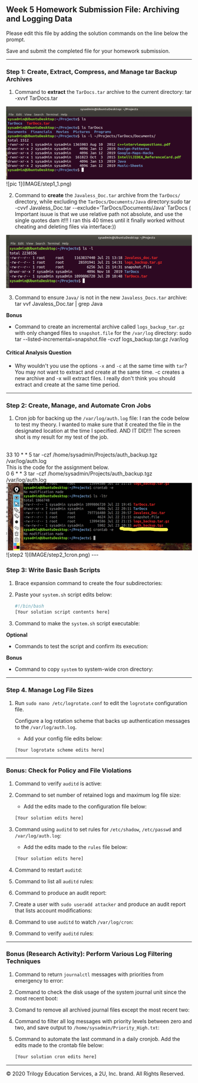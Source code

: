 ## Week 5 Homework Submission File: Archiving and Logging Data

Please edit this file by adding the solution commands on the line below the prompt.

Save and submit the completed file for your homework submission.

---

### Step 1: Create, Extract, Compress, and Manage tar Backup Archives

1. Command to **extract** the `TarDocs.tar` archive to the current directory: tar -xvvf TarDocs.tar 
<img src="/Week_5_HW/IMAGE/step1_1.png">
![pic 1](IMAGE/step1_1.png)

2. Command to **create** the `Javaless_Doc.tar` archive from the `TarDocs/` directory, while excluding the `TarDocs/Documents/Java` directory:sudo tar -cvvf Javaless_Doc.tar --exclude='TarDocs/Documents/Java' TarDocs
( Important isuue is that we use relative path not absolute, and use the single quotes dam it!!! I ran this 40 times until it finally worked without cheating and deleting files via interface:))
<img src="/Week_5_HW/IMAGE/step1_2.png">

3. Command to ensure `Java/` is not in the new `Javaless_Docs.tar` archive: tar vvf Javaless_Doc.tar | grep Java


**Bonus** 
- Command to create an incremental archive called `logs_backup_tar.gz` with only changed files to `snapshot.file` for the `/var/log` directory:
sudo tar --listed-incremental=snapshot.file -cvzf logs_backup.tar.gz /var/log
#### Critical Analysis Question

- Why wouldn't you use the options `-x` and `-c` at the same time with `tar`?
You may not want to extract and create at the same time. -c creates a new archive and -x will extract files. I really don't think you should extract and create at the same time period. 
---

### Step 2: Create, Manage, and Automate Cron Jobs

1. Cron job for backing up the `/var/log/auth.log` file:
I ran the code below to test my theory. I wanted to make sure that it created the file in the designated location at the time I specified. AND IT DID!!!
The screen shot is my result for my test of the job.
<br>
33 10 * * 5 tar -czf /home/sysadmin/Projects/auth_backup.tgz /var/log/auth.log
<br>
This is the code for the assignment below.
<br>
0 6 * * 3 tar -czf /home/sysadmin/Projects/auth_backup.tgz /var/log/auth.log
<img src="/Week_5_HW/IMAGE/step2_1cron.png">
![step2 1](IMAGE/step2_1cron.png)
---

### Step 3: Write Basic Bash Scripts

1. Brace expansion command to create the four subdirectories:

2. Paste your `system.sh` script edits below:

    ```bash
    #!/bin/bash
    [Your solution script contents here]
    ```

3. Command to make the `system.sh` script executable:

**Optional**
- Commands to test the script and confirm its execution:

**Bonus**
- Command to copy `system` to system-wide cron directory:

---

### Step 4. Manage Log File Sizes
 
1. Run `sudo nano /etc/logrotate.conf` to edit the `logrotate` configuration file. 

    Configure a log rotation scheme that backs up authentication messages to the `/var/log/auth.log`.

    - Add your config file edits below:

    ```bash
    [Your logrotate scheme edits here]
    ```
---

### Bonus: Check for Policy and File Violations

1. Command to verify `auditd` is active:

2. Command to set number of retained logs and maximum log file size:

    - Add the edits made to the configuration file below:

    ```bash
    [Your solution edits here]
    ```

3. Command using `auditd` to set rules for `/etc/shadow`, `/etc/passwd` and `/var/log/auth.log`:


    - Add the edits made to the `rules` file below:

    ```bash
    [Your solution edits here]
    ```

4. Command to restart `auditd`:

5. Command to list all `auditd` rules:

6. Command to produce an audit report:

7. Create a user with `sudo useradd attacker` and produce an audit report that lists account modifications:

8. Command to use `auditd` to watch `/var/log/cron`:

9. Command to verify `auditd` rules:

---

### Bonus (Research Activity): Perform Various Log Filtering Techniques

1. Command to return `journalctl` messages with priorities from emergency to error:

1. Command to check the disk usage of the system journal unit since the most recent boot:

1. Comand to remove all archived journal files except the most recent two:


1. Command to filter all log messages with priority levels between zero and two, and save output to `/home/sysadmin/Priority_High.txt`:

1. Command to automate the last command in a daily cronjob. Add the edits made to the crontab file below:

    ```bash
    [Your solution cron edits here]
    ```

---
© 2020 Trilogy Education Services, a 2U, Inc. brand. All Rights Reserved.
